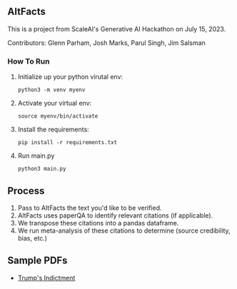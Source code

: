 ## AltFacts

This is a project from ScaleAI's Generative AI Hackathon on July 15, 2023.

Contributors: Glenn Parham, Josh Marks, Parul Singh, Jim Salsman

### How To Run

1. Initialize up your python virutal env:

   `python3 -m venv myenv`

2. Activate your virtual env:

   `source myenv/bin/activate`

3. Install the requirements:

   `pip install -r requirements.txt`

4. Run main.py

   `python3 main.py`

## Process

1. Pass to AltFacts the text you'd like to be verified.
2. AltFacts uses paperQA to identify relevant citations (if applicable).
3. We transpose these citations into a pandas dataframe.
4. We run meta-analysis of these citations to determine (source credibility, bias, etc.)

## Sample PDFs

- [Trump's Indictment](https://www.justice.gov/storage/US_v_Trump-Nauta_23-80101.pdf)
